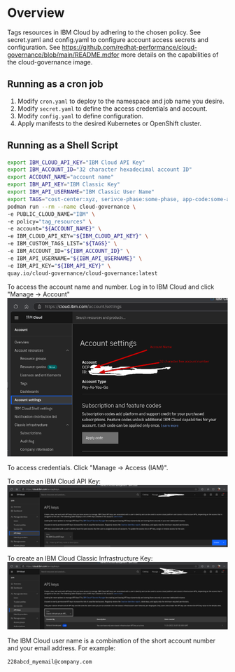 # Overview

Tags resources in IBM Cloud by adhering to the chosen policy. See secret.yaml and config.yaml to configure account access secrets and configuration. See https://github.com/redhat-performance/cloud-governance/blob/main/README.mdfor more details on the capabilities of the 
cloud-governance image.

## Running as a cron job

1. Modify `cron.yaml` to deploy to the namespace and job name you desire.
2. Modify `secret.yaml` to define the access credentials and account.
3. Modify `config.yaml` to define configuration.
4. Apply manifests to the desired Kubernetes or OpenShift cluster.

## Running as a Shell Script

```sh
export IBM_CLOUD_API_KEY="IBM Cloud API Key"
export IBM_ACCOUNT_ID="32 character hexadecimal account ID"
export ACCOUNT_NAME="account name"
export IBM_API_KEY="IBM Classic Key"
export IBM_API_USERNAME="IBM Classic User Name"
export TAGS="cost-center:xyz, serivce-phase:some-phase, app-code:some-app"
podman run --rm --name cloud-governance \
-e PUBLIC_CLOUD_NAME="IBM" \
-e policy="tag_resources" \
-e account="${ACCOUNT_NAME}" \
-e IBM_CLOUD_API_KEY="${IBM_CLOUD_API_KEY}" \
-e IBM_CUSTOM_TAGS_LIST="${TAGS}" \
-e IBM_ACCOUNT_ID="${IBM_ACCOUNT_ID}" \
-e IBM_API_USERNAME="${IBM_API_USERNAME}" \
-e IBM_API_KEY="${IBM_API_KEY}" \
quay.io/cloud-governance/cloud-governance:latest
```
To access the account name and number. Log in to IBM Cloud and click "Manage -> Account"
![alt text](image.png)

To access credentials. Click "Manage -> Access (IAM)".

To create an IBM Cloud API Key:
![alt text](image-1.png)

To create an IBM Cloud Classic Infrastructure Key:
![alt text](image-2.png)

The IBM Cloud user name is a combination of the short account number and your email address.  For example:

```
228abcd_myemail@company.com
```

